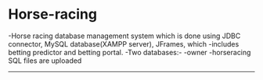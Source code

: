 # Horse-racing
-Horse racing database management system which is done using JDBC connector, MySQL database(XAMPP server), JFrames, which 
-includes betting predictor and betting portal.
-Two databases:-
-owner
-horseracing 
SQL files are uploaded


-----------------------------------------------------------------------------------------------------------------------------
